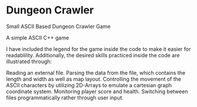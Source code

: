 # Dungeon Crawler
Small ASCII Based Dungeon Crawler Game

A simple ASCII C++ game

I have included the legend for the game inside the code to make it easier for readablility. Additionally, the desired skills practiced inside the code are illustrated through:

Reading an external file.
Parsing the data from the file, which contains the length and width as well as map layout.
Controlling the movement of the ASCII characters by utilizing 2D-Arrays to emulate a cartesian graph coordinate system.
Monitoring player score and health.
Switching between files programmatically rather through user input.
